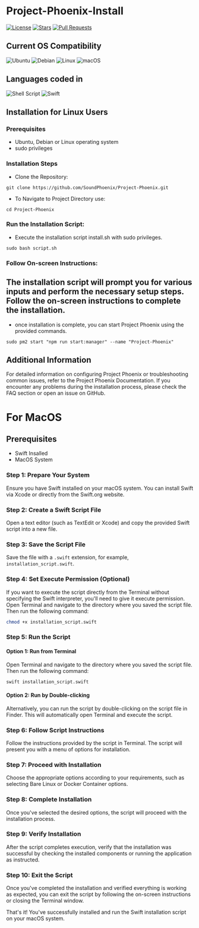 # Project-Phoenix-Install
[![License](https://img.shields.io/badge/license-MIT-blue)](https://opensource.org/licenses/MIT)
[![Stars](https://img.shields.io/github/stars/SoundPhoenix/Project-Phoenix-Install.svg)](https://github.com/KevinNovak/Discord-Bot-TypeScript-Template/stargazers)
[![Pull Requests](https://img.shields.io/badge/Pull%20Requests-Closed-red)](https://github.com/KevinNovak/Discord-Bot-TypeScript-Template/pulls)


## Current OS Compatibility 
![Ubuntu](https://img.shields.io/badge/Ubuntu-E95420?style=for-the-badge&logo=ubuntu&logoColor=white) ![Debian](https://img.shields.io/badge/Debian-D70A53?style=for-the-badge&logo=debian&logoColor=white) ![Linux](https://img.shields.io/badge/Linux-FCC624?style=for-the-badge&logo=linux&logoColor=black) ![macOS](https://img.shields.io/badge/mac%20os-000000?style=for-the-badge&logo=macos&logoColor=F0F0F0)
## Languages coded in
![Shell Script](https://img.shields.io/badge/shell_script-%23121011.svg?style=for-the-badge&logo=gnu-bash&logoColor=white) ![Swift](https://img.shields.io/badge/swift-F54A2A?style=for-the-badge&logo=swift&logoColor=white)
## Installation for Linux Users

### Prerequisites
- Ubuntu, Debian or Linux operating system
- sudo privileges

### Installation Steps
- Clone the Repository:

`git clone https://github.com/SoundPhoenix/Project-Phoenix.git`

- To Navigate to Project Directory use:

`cd Project-Phoenix`

### Run the Installation Script:

- Execute the installation script install.sh with sudo privileges.

`sudo bash script.sh`

### Follow On-screen Instructions:
## The installation script will prompt you for various inputs and perform the necessary setup steps. Follow the on-screen instructions to complete the installation.

- once installation is complete, you can start Project Phoenix using the provided commands.

`sudo pm2 start "npm run start:manager" --name "Project-Phoenix"`

## Additional Information
For detailed information on configuring Project Phoenix or troubleshooting common issues, refer to the Project Phoenix Documentation.
If you encounter any problems during the installation process, please check the FAQ section or open an issue on GitHub.

# For MacOS 

## Prerequisites
- Swift Insalled
- MacOS System

### Step 1: Prepare Your System

Ensure you have Swift installed on your macOS system. You can install Swift via Xcode or directly from the Swift.org website.

### Step 2: Create a Swift Script File

Open a text editor (such as TextEdit or Xcode) and copy the provided Swift script into a new file.

### Step 3: Save the Script File

Save the file with a `.swift` extension, for example, `installation_script.swift`.

### Step 4: Set Execute Permission (Optional)

If you want to execute the script directly from the Terminal without specifying the Swift interpreter, you'll need to give it execute permission. Open Terminal and navigate to the directory where you saved the script file. Then run the following command:

```bash
chmod +x installation_script.swift
```

### Step 5: Run the Script

#### Option 1: Run from Terminal

Open Terminal and navigate to the directory where you saved the script file. Then run the following command:

```bash
swift installation_script.swift
```

#### Option 2: Run by Double-clicking

Alternatively, you can run the script by double-clicking on the script file in Finder. This will automatically open Terminal and execute the script.

### Step 6: Follow Script Instructions

Follow the instructions provided by the script in Terminal. The script will present you with a menu of options for installation.

### Step 7: Proceed with Installation

Choose the appropriate options according to your requirements, such as selecting Bare Linux or Docker Container options.

### Step 8: Complete Installation

Once you've selected the desired options, the script will proceed with the installation process.

### Step 9: Verify Installation

After the script completes execution, verify that the installation was successful by checking the installed components or running the application as instructed.

### Step 10: Exit the Script

Once you've completed the installation and verified everything is working as expected, you can exit the script by following the on-screen instructions or closing the Terminal window.

That's it! You've successfully installed and run the Swift installation script on your macOS system.
